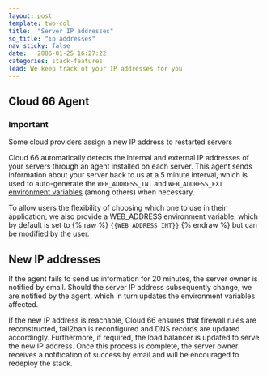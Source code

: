 ```yaml
---
layout: post
template: two-col
title:  "Server IP addresses"
so_title: "ip addresses"
nav_sticky: false
date:   2086-01-25 16:27:22
categories: stack-features
lead: We keep track of your IP addresses for you
---
```


## Cloud 66 Agent
<div class="notice">
    <h3>Important</h3>
    <p>Some cloud providers assign a new IP address to restarted servers</p>
</div>

Cloud 66 automatically detects the internal and external IP addresses of your servers through an agent installed on each server. This agent sends information about your server back to us at a 5 minute interval, which is used to auto-generate the `WEB_ADDRESS_INT` and `WEB_ADDRESS_EXT` [environment variables](/stack-features/env-vars.html#auto-gen) (among others) when necessary.

To allow users the flexibility of choosing which one to use in their application, we also provide a WEB&#95;ADDRESS environment variable, which by default is set to {% raw %} `{{WEB_ADDRESS_INT}}` {% endraw %} but can be modified by the user.

## New IP addresses

If the agent fails to send us information for 20 minutes, the server owner is notified by email. Should the server IP address subsequently change, we are notified by the agent, which in turn updates the environment variables affected.

If the new IP address is reachable, Cloud 66 ensures that firewall rules are reconstructed, fail2ban is reconfigured and DNS records are updated accordingly. Furthermore, if required, the load balancer is updated to serve the new IP address. Once this process is complete, the server owner receives a notification of success by email and will be encouraged to redeploy the stack.